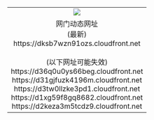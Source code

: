 ﻿<table>
  <tr></tr>
  <tr><td colspan=2 align=center><img src="https://dksb7wzn91ozs.cloudfront.net/Up/oGate.jpg" /></td></tr>
  <tr><td colspan=2 align=center>网门动态网址<br/>(最新)
<br>https://dksb7wzn91ozs.cloudfront.net
<br/><br/>(以下网址可能失效)
<br>https://d36q0u0ys66beg.cloudfront.net
<br>https://d31gjfuzk4196m.cloudfront.net
<br>https://d3tw0llzke3pd1.cloudfront.net
<br>https://d1xg59f8gq8682.cloudfront.net
<br>https://d2keza3m5tcdz9.cloudfront.net
    </td>
  </tr>
</table>
